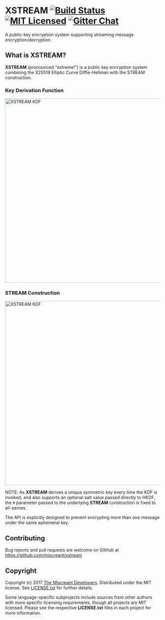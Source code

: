 # XSTREAM [![Build Status][build-image]][build-link] [![MIT Licensed][license-image]][license-link] [![Gitter Chat][gitter-image]][gitter-link]

[build-image]: https://secure.travis-ci.org/miscreant/xstream.svg?branch=master
[build-link]: http://travis-ci.org/miscreant/xstream
[license-image]: https://img.shields.io/badge/license-MIT-blue.svg
[license-link]: https://github.com/miscreant/miscreant/blob/master/LICENSE.txt
[gitter-image]: https://badges.gitter.im/badge.svg
[gitter-link]: https://gitter.im/miscreant/Lobby

A public-key encryption system supporting streaming message encryption/decryption.

## What is XSTREAM?

**XSTREAM** (pronounced "extreme!") is a public key encryption system combining the
X25519 Elliptic Curve Diffie-Hellman with the STREAM construction.

### Key Derivation Function

<img alt="XSTREAM KDF" src="https://miscreant.io/images/xstream-kdf.svg" width="600px">

### STREAM Construction

<img alt="XSTREAM KDF" src="https://miscreant.io/images/stream.svg" width="600px">

NOTE: As **XSTREAM** derives a unique symmetric key every time the KDF is
invoked, and also supports an optional salt value passed directly to HKDF,
the `N` parameter passed to the underlying **STREAM** construction is fixed to
all-zeroes.

The API is explicitly designed to prevent encrypting more than one message under
the same ephemeral key.

## Contributing

Bug reports and pull requests are welcome on GitHub at https://github.com/miscreant/xstream

## Copyright

Copyright (c) 2017 [The Miscreant Developers][AUTHORS].
Distributed under the MIT license. See [LICENSE.txt] for further details.

Some language-specific subprojects include sources from other authors with more
specific licensing requirements, though all projects are MIT licensed.
Please see the respective **LICENSE.txt** files in each project for more
information.

[AUTHORS]: https://github.com/miscreant/miscreant/blob/master/AUTHORS.md
[LICENSE.txt]: https://github.com/miscreant/miscreant/blob/master/LICENSE.txt
